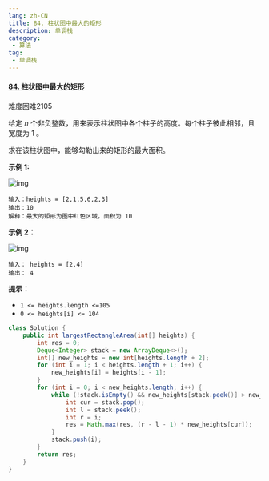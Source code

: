```yaml
---
lang: zh-CN
title: 84. 柱状图中最大的矩形
description: 单调栈
category: 
 - 算法
tag:
 - 单调栈
---
```


#### [84. 柱状图中最大的矩形](https://leetcode.cn/problems/largest-rectangle-in-histogram/)

难度困难2105

给定 *n* 个非负整数，用来表示柱状图中各个柱子的高度。每个柱子彼此相邻，且宽度为 1 。

求在该柱状图中，能够勾勒出来的矩形的最大面积。

 

**示例 1:**

![img](https://assets.leetcode.com/uploads/2021/01/04/histogram.jpg)

```
输入：heights = [2,1,5,6,2,3]
输出：10
解释：最大的矩形为图中红色区域，面积为 10
```

**示例 2：**

![img](https://assets.leetcode.com/uploads/2021/01/04/histogram-1.jpg)

```
输入： heights = [2,4]
输出： 4
```

 

**提示：**

- `1 <= heights.length <=105`
- `0 <= heights[i] <= 104`

```java
class Solution {
    public int largestRectangleArea(int[] heights) {
        int res = 0;
        Deque<Integer> stack = new ArrayDeque<>();
        int[] new_heights = new int[heights.length + 2];
        for (int i = 1; i < heights.length + 1; i++) {
            new_heights[i] = heights[i - 1];
        }
        for (int i = 0; i < new_heights.length; i++) {
            while (!stack.isEmpty() && new_heights[stack.peek()] > new_heights[i]) {
                int cur = stack.pop();
                int l = stack.peek();
                int r = i;
                res = Math.max(res, (r - l - 1) * new_heights[cur]);
            }
            stack.push(i);
        }
        return res;
    }
}
```

